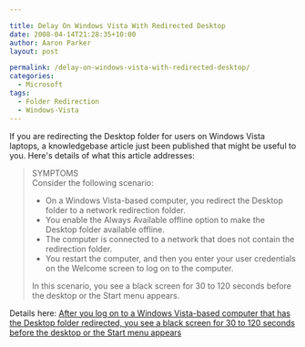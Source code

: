 ```yaml
---

title: Delay On Windows Vista With Redirected Desktop
date: 2008-04-14T21:28:35+10:00
author: Aaron Parker
layout: post

permalink: /delay-on-windows-vista-with-redirected-desktop/
categories:
  - Microsoft
tags:
  - Folder Redirection
  - Windows-Vista
---
```

If you are redirecting the Desktop folder for users on Windows Vista laptops, a knowledgebase article just been published that might be useful to you. Here's details of what this article addresses:

> SYMPTOMS  
> Consider the following scenario:
> 
>   * On a Windows Vista-based computer, you redirect the Desktop folder to a network redirection folder.
>   * You enable the Always Available offline option to make the Desktop folder available offline.
>   * The computer is connected to a network that does not contain the redirection folder.
>   * You restart the computer, and then you enter your user credentials on the Welcome screen to log on to the computer.
> 
> In this scenario, you see a black screen for 30 to 120 seconds before the desktop or the Start menu appears.

Details here: [After you log on to a Windows Vista-based computer that has the Desktop folder redirected, you see a black screen for 30 to 120 seconds before the desktop or the Start menu appears](http://support.microsoft.com/kb/951324)